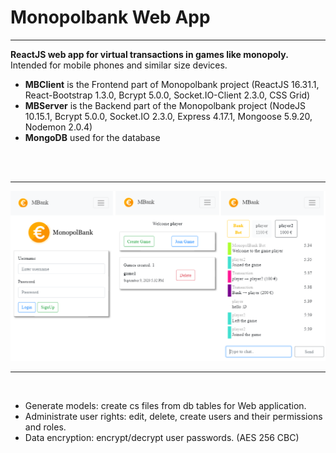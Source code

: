 # Monopolbank Web App

<hr>
<b>ReactJS web app for virtual transactions in games like monopoly. </b></br>
Intended for mobile phones and similar size devices.</br>
<ul>
  <li><b>MBClient</b> is the Frontend part of  Monopolbank project   (ReactJS 16.31.1, React-Bootstrap 1.3.0, Bcrypt 5.0.0, Socket.IO-Client 2.3.0, CSS Grid)</li>
  <li><b>MBServer</b> is the Backend part of the Monopolbank project  (NodeJS 10.15.1, Bcrypt 5.0.0, Socket.IO 2.3.0, Express 4.17.1, Mongoose 5.9.20, Nodemon 2.0.4)</li>
  <li><b>MongoDB</b> used for the database</li>
</ul>
</br></br>


<hr>

![promisechains](https://github.com/domkris/files/blob/master/MBClient/Demo.png?raw=true)
<hr>

</br>
<ul>
  <li>Generate models: create cs files from db tables for Web application.</li>
  <li>Administrate user rights: edit, delete, create users and their permissions and roles.</li>
  <li>Data encryption: encrypt/decrypt user passwords. (AES 256 CBC) </li>
</ul>
</br>
</br>
